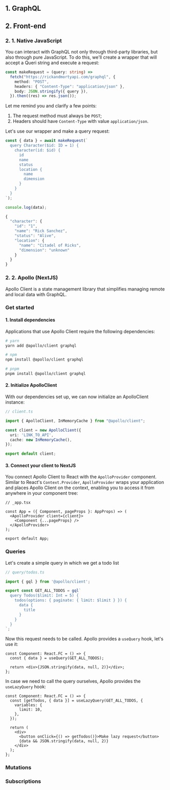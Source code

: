 ## 1. GraphQL

## 2. Front-end

### 2. 1. Native JavaScript
You can interact with GraphQL not only through third-party libraries, but also through pure JavaScript.
To do this, we'll create a wrapper that will accept a Queri string and execute a request:

```ts
const makeRequest = (query: string) =>
  fetch("https://rickandmortyapi.com/graphql", {
    method: "POST",
    headers: { "Content-Type": "application/json" },
    body: JSON.stringify({ query }),
  }).then((res) => res.json());
```

Let me remind you and clarify a few points:
1. The request method must always be `POST`;
2. Headers should have `Content-Type` with value `application/json`.

Let's use our wrapper and make a query request:

```ts
const { data } = await makeRequest(`
  query Character($id: ID = 1) {
    character(id: $id) {
      id
      name
      status
      location {
        name
        dimension
      }
    }
  }
`);

console.log(data);
```
```ts
{
  "character": {
    "id": "1",
    "name": "Rick Sanchez",
    "status": "Alive",
    "location": {
      "name": "Citadel of Ricks",
      "dimension": "unknown"
    }
  }
}
```

### 2. 2. Apollo (NextJS)
Apollo Client is a state management library that simplifies managing remote and local data with GraphQL.

### Get started
#### 1. Install dependencies

Applications that use Apollo Client require the following dependencies:
```bash
# yarn
yarn add @apollo/client graphql

# npm
npm install @apollo/client graphql

# pnpm
pnpm install @apollo/client graphql
```

#### 2. Initialize ApolloClient

With our dependencies set up, we can now initialize an ApolloClient instance:
```ts
// client.ts

import { ApolloClient, InMemoryCache } from "@apollo/client";

const client = new ApolloClient({
  uri: 'LINK_TO_API',
  cache: new InMemoryCache(),
});

export default client;
```

#### 3. Connect your client to NextJS

You connect Apollo Client to React with the `ApolloProvider` component. Similar to React's `Context.Provider`, `ApolloProvider` wraps your application and places Apollo Client on the context, enabling you to access it from anywhere in your component tree:
```tsx
// _app.tsx

const App = ({ Component, pageProps }: AppProps) => (
  <ApolloProvider client={client}>
    <Component {...pageProps} />
  </ApolloProvider>
);

export default App;
```

### Queries

Let's create a simple query in which we get a todo list
```ts
// query/todos.ts

import { gql } from '@apollo/client';

export const GET_ALL_TODOS = gql`
  query Todos($limit: Int = 5) {
    todos(options: { paginate: { limit: $limit } }) {
      data {
        title
      }
    }
  }
`;
```

Now this request needs to be called. Apollo provides a `useQuery` hook, let's use it:
```tsx
const Component: React.FC = () => {
  const { data } = useQuery(GET_ALL_TODOS);

  return <div>{JSON.stringify(data, null, 2)}</div>;
};
```

In case we need to call the query ourselves, Apollo provides the `useLazyQuery` hook:
```tsx
const Component: React.FC = () => {
  const [getTodos, { data }] = useLazyQuery(GET_ALL_TODOS, {
    variables: {
      limit: 10,
    },
  });

  return (
    <div>
      <button onClick={() => getTodos()}>Make lazy request</button>
      {data && JSON.stringify(data, null, 2)}
    </div>
  );
};
```


### Mutations

### Subscriptions
